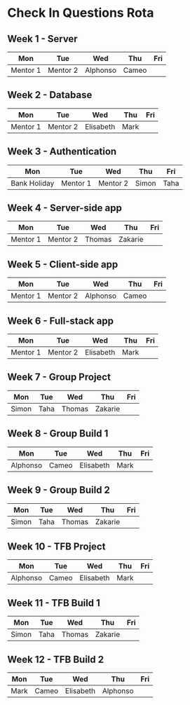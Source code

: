 # Check In Questions Rota

## Week 1 - Server

| Mon      | Tue      | Wed      | Thu   | Fri |
| -------- | -------- | -------- | ----- | --- |
| Mentor 1 | Mentor 2 | Alphonso | Cameo |

## Week 2 - Database

| Mon      | Tue      | Wed       | Thu  | Fri |
| -------- | -------- | --------- | ---- | --- |
| Mentor 1 | Mentor 2 | Elisabeth | Mark |

## Week 3 - Authentication

| Mon          | Tue      | Wed      | Thu   | Fri  |
| ------------ | -------- | -------- | ----- | ---- |
| Bank Holiday | Mentor 1 | Mentor 2 | Simon | Taha |

## Week 4 - Server-side app

| Mon      | Tue      | Wed    | Thu     | Fri |
| -------- | -------- | ------ | ------- | --- |
| Mentor 1 | Mentor 2 | Thomas | Zakarie |

## Week 5 - Client-side app

| Mon      | Tue      | Wed      | Thu   | Fri |
| -------- | -------- | -------- | ----- | --- |
| Mentor 1 | Mentor 2 | Alphonso | Cameo |

## Week 6 - Full-stack app

| Mon      | Tue      | Wed       | Thu  | Fri |
| -------- | -------- | --------- | ---- | --- |
| Mentor 1 | Mentor 2 | Elisabeth | Mark |

## Week 7 - Group Project

| Mon   | Tue  | Wed    | Thu     | Fri |
| ----- | ---- | ------ | ------- | --- |
| Simon | Taha | Thomas | Zakarie |

## Week 8 - Group Build 1

| Mon      | Tue   | Wed       | Thu  | Fri |
| -------- | ----- | --------- | ---- | --- |
| Alphonso | Cameo | Elisabeth | Mark |

## Week 9 - Group Build 2

| Mon   | Tue  | Wed    | Thu     | Fri |
| ----- | ---- | ------ | ------- | --- |
| Simon | Taha | Thomas | Zakarie |

## Week 10 - TFB Project

| Mon      | Tue   | Wed       | Thu  | Fri |
| -------- | ----- | --------- | ---- | --- |
| Alphonso | Cameo | Elisabeth | Mark |

## Week 11 - TFB Build 1

| Mon   | Tue  | Wed    | Thu     | Fri |
| ----- | ---- | ------ | ------- | --- |
| Simon | Taha | Thomas | Zakarie |

## Week 12 - TFB Build 2

| Mon  | Tue   | Wed       | Thu      | Fri |
| ---- | ----- | --------- | -------- | --- |
| Mark | Cameo | Elisabeth | Alphonso |
